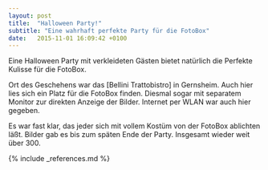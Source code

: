 ```yaml
---
layout: post
title:  "Halloween Party!"
subtitle: "Eine wahrhaft perfekte Party für die FotoBox"
date:   2015-11-01 16:09:42 +0100
---
```

Eine Halloween Party mit verkleideten Gästen bietet natürlich die Perfekte Kulisse für die FotoBox. 

Ort des Geschehens war das [Bellini Trattobistro] in Gernsheim. Auch hier lies sich ein Platz für die FotoBox finden. Diesmal sogar mit separatem Monitor zur direkten Anzeige der Bilder. Internet per WLAN war auch hier gegeben.

Es war fast klar, das jeder sich mit vollem Kostüm von der FotoBox ablichten läßt. Bilder gab es bis zum späten Ende der Party. Insgesamt wieder weit über 300. 

{% include _references.md %}
